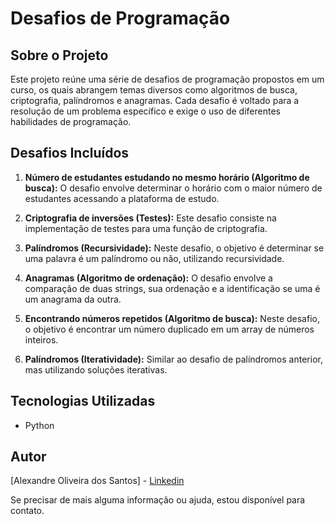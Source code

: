 # Desafios de Programação

## Sobre o Projeto

Este projeto reúne uma série de desafios de programação propostos em um curso, os quais abrangem temas diversos como algoritmos de busca, criptografia, palíndromos e anagramas. Cada desafio é voltado para a resolução de um problema específico e exige o uso de diferentes habilidades de programação.

## Desafios Incluídos

1. **Número de estudantes estudando no mesmo horário (Algoritmo de busca):** O desafio envolve determinar o horário com o maior número de estudantes acessando a plataforma de estudo.

2. **Criptografia de inversões (Testes):** Este desafio consiste na implementação de testes para uma função de criptografia.

3. **Palíndromos (Recursividade):** Neste desafio, o objetivo é determinar se uma palavra é um palíndromo ou não, utilizando recursividade.

4. **Anagramas (Algoritmo de ordenação):** O desafio envolve a comparação de duas strings, sua ordenação e a identificação se uma é um anagrama da outra.

5. **Encontrando números repetidos (Algoritmo de busca):** Neste desafio, o objetivo é encontrar um número duplicado em um array de números inteiros.

6. **Palíndromos (Iteratividade):** Similar ao desafio de palíndromos anterior, mas utilizando soluções iterativas.


## Tecnologias Utilizadas

- Python

## Autor

[Alexandre Oliveira dos Santos] - <a href='https://www.linkedin.com/in/oliveira-xand/'>Linkedin</a>

Se precisar de mais alguma informação ou ajuda, estou disponível para contato.
